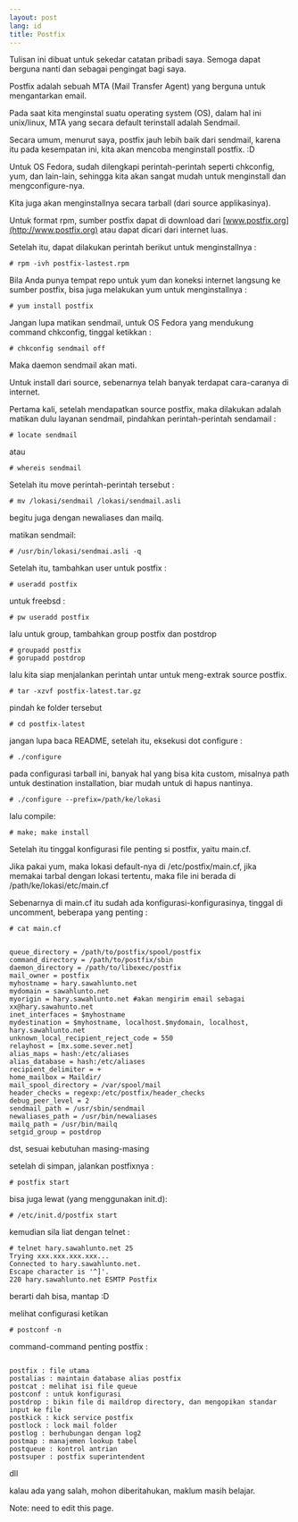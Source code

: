```yaml
---
layout: post
lang: id
title: Postfix
---
```


Tulisan ini dibuat untuk sekedar catatan pribadi saya.
Semoga dapat berguna nanti dan sebagai pengingat bagi saya.

<!-- more -->

Postfix adalah sebuah MTA (Mail Transfer Agent) yang berguna untuk mengantarkan email.

Pada saat kita menginstal suatu operating system (OS), dalam hal ini unix/linux, MTA yang secara default terinstall adalah Sendmail.


Secara umum, menurut saya, postfix jauh lebih baik dari sendmail, karena itu pada kesempatan ini, kita akan mencoba menginstall postfix. :D

Untuk OS Fedora, sudah dilengkapi perintah-perintah seperti chkconfig, yum, dan lain-lain, sehingga kita akan sangat mudah untuk menginstall dan mengconfigure-nya.

Kita juga akan menginstallnya secara tarball (dari source applikasinya).

Untuk format rpm, sumber postfix dapat di download dari [www.postfix.org](http://www.postfix.org) atau dapat dicari dari internet luas. 

Setelah itu, dapat dilakukan perintah berikut untuk menginstallnya :

    # rpm -ivh postfix-lastest.rpm

Bila Anda punya tempat repo untuk yum dan koneksi internet langsung ke sumber postfix, bisa juga melakukan yum untuk menginstallnya :

    # yum install postfix

Jangan lupa matikan sendmail, untuk OS Fedora yang mendukung command chkconfig, tinggal ketikkan :

    # chkconfig sendmail off

Maka daemon sendmail akan mati.

Untuk install dari source, sebenarnya telah banyak terdapat cara-caranya di internet.

Pertama kali, setelah mendapatkan source postfix, maka dilakukan adalah matikan dulu layanan sendmail, pindahkan perintah-perintah sendamail :

    # locate sendmail

atau

    # whereis sendmail

Setelah itu move perintah-perintah tersebut :

    # mv /lokasi/sendmail /lokasi/sendmail.asli

begitu juga dengan newaliases dan mailq.

matikan sendmail:

    # /usr/bin/lokasi/sendmai.asli -q

Setelah itu, tambahkan user untuk postfix :

    # useradd postfix

untuk freebsd :

    # pw useradd postfix

lalu untuk group, tambahkan group postfix dan postdrop

    # groupadd postfix
    # gorupadd postdrop

lalu kita siap menjalankan perintah untar untuk meng-extrak source postfix.

    # tar -xzvf postfix-latest.tar.gz

pindah ke folder tersebut

    # cd postfix-latest

jangan lupa baca README, setelah itu, eksekusi dot configure :

    # ./configure

pada configurasi tarball ini, banyak hal yang bisa kita custom, misalnya path untuk destination installation, biar mudah untuk di hapus nantinya.

    # ./configure --prefix=/path/ke/lokasi

lalu compile:

    # make; make install

Setelah itu tinggal konfigurasi file penting si postfix, yaitu main.cf.

Jika pakai yum, maka lokasi default-nya di /etc/postfix/main.cf, jika memakai tarbal dengan lokasi tertentu, maka file ini berada di /path/ke/lokasi/etc/main.cf

Sebenarnya di main.cf itu sudah ada konfigurasi-konfigurasinya, tinggal di uncomment,
beberapa yang penting :

    # cat main.cf
<pre><code>
queue_directory = /path/to/postfix/spool/postfix
command_directory = /path/to/postfix/sbin
daemon_directory = /path/to/libexec/postfix
mail_owner = postfix
myhostname = hary.sawahlunto.net
mydomain = sawahlunto.net
myorigin = hary.sawahlunto.net #akan mengirim email sebagai xx@hary.sawahunto.net
inet_interfaces = $myhostname
mydestination = $myhostname, localhost.$mydomain, localhost, hary.sawahlunto.net
unknown_local_recipient_reject_code = 550
relayhost = [mx.some.sever.net]
alias_maps = hash:/etc/aliases
alias_database = hash:/etc/aliases
recipient_delimiter = +
home_mailbox = Maildir/
mail_spool_directory = /var/spool/mail
header_checks = regexp:/etc/postfix/header_checks
debug_peer_level = 2
sendmail_path = /usr/sbin/sendmail
newaliases_path = /usr/bin/newaliases
mailq_path = /usr/bin/mailq
setgid_group = postdrop
</code></pre>
dst, sesuai kebutuhan masing-masing


setelah di simpan, jalankan postfixnya :

    # postfix start

bisa juga lewat (yang menggunakan init.d):

    # /etc/init.d/postfix start

kemudian sila liat dengan telnet :

    # telnet hary.sawahlunto.net 25
    Trying xxx.xxx.xxx.xxx...
    Connected to hary.sawahlunto.net.
    Escape character is '^]'.
    220 hary.sawahlunto.net ESMTP Postfix

berarti dah bisa, mantap :D

melihat configurasi ketikan

    # postconf -n

command-command penting postfix :
<pre><code>
postfix : file utama
postalias : maintain database alias postfix
postcat : melihat isi file queue
postconf : untuk konfigurasi
postdrop : bikin file di maildrop directory, dan mengopikan standar input ke file
postkick : kick service postfix
postlock : lock mail folder
postlog : berhubungan dengan log2
postmap : manajemen lookup tabel
postqueue : kontrol antrian
postsuper : postfix superintendent
</code></pre>
dll

kalau ada yang salah, mohon diberitahukan, maklum masih belajar. 

Note: need to edit this page.
